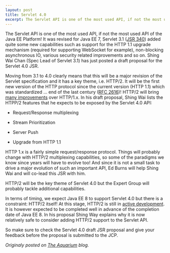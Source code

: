 ```yaml
---
layout: post
title: Servlet 4.0
excerpt: The Servlet API is one of the most used API, if not the most used API of the Java EE Platform...
---
```


The Servlet API is one of the most used API, if not the most used API of the Java EE Platform! It was revised for Java EE 7, Servlet 3.1 ([JSR 340](https://jcp.org/en/jsr/detail?id=340)) added quite some new capabilities such as support for the HTTP 1.1 upgrade mechanism (required for supporting WebSocket for example), non-blocking asynchronous IO, various security related improvements and so on. Shing Wai Chan (Spec Lead of Servlet 3.1) has just posted a draft proposal for the Servlet 4.0 JSR.

Moving from 3.1 to 4.0 clearly means that this will be a major revision of the Servlet specification and it has a key theme, i.e. HTTP/2. It will be the first new version of the HTTP protocol since the current version (HTTP 1.1) which was standardized ... end of the last century ([RFC 2616](https://tools.ietf.org/html/rfc2616))! HTTP/2 will bring [many improvements](http://http2.github.io/faq/#what-are-the-key-differences-to-http1x) over HTTP/1.x. In his draft proposal, Shing Wai lists the HTPP/2 features that he expects to be exposed by the Servlet 4.0 API:

* Request/Response multiplexing

* Stream Prioritization

* Server Push

* Upgrade from HTTP 1.1 

HTTP 1.x is a fairly simple request/response protocol. Things will probably change with HTTP/2 multiplexing capabilities, so some of the paradigms we know since years will have to evolve too! And since it is not a small task to drive a major evolution of such an important API, Ed Burns will help Shing Wai and will co-lead this JSR with him.

HTTP/2 will be the key theme of Servlet 4.0 but the Expert Group will probably tackle additional capabilities.

In terms of timing, we expect Java EE 8 to support Servlet 4.0 but there is a constraint: HTTP/2 itself! At this stage, HTTP/2 is still in [active development](http://http2.github.io/). It is however expected to be completed well in advance of the completion date of Java EE 8. In his proposal Shing Way explains why it is now relatively safe to consider adding HTTP/2 support to the Servlet API.

So make sure to check the Servlet 4.0 draft JSR proposal and give your feedback before the proposal is submitted to the JCP.

*Originaly posted on [The Aquarium](https://blogs.oracle.com/theaquarium/servlet-40) blog.*
